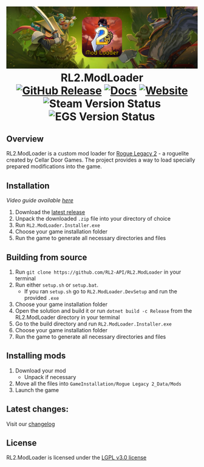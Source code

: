 <h1 align="center">
    <img src="https://raw.githubusercontent.com/RL2-API/RL2.ModLoader/main/Assets/ModLoaderSocialPreview-1600x516.png" alt="Mod Loader Banner"/>
    RL2.ModLoader <br/>
    <a href="https://github.com/RL2-API/RL2.ModLoader/releases/latest"><img src="https://img.shields.io/github/v/release/RL2-API/RL2.ModLoader.svg?logo=github&style=flat-square" alt="GitHub Release" /></a>
    <a href="https://github.com/RL2-API/RL2.ModLoader/wiki"><img src="https://img.shields.io/badge/Documentation-Online-blue?logo=github&style=flat-square" alt="Docs" /></a>
    <a href="https://rl2-modloader.onrender.com"><img src="https://img.shields.io/badge/Website-gray?logo=webtrees&logoColor=white&style=flat-square" alt="Website" /></a>
    <img src="https://img.shields.io/badge/Steam-Works-Green?logo=steam&style=flat-square" alt="Steam Version Status" />
    <img src="https://img.shields.io/badge/Epic_Games-Works-Green?logo=epicgames&style=flat-square" alt="EGS Version Status" />
</h1>

## Overview
RL2.ModLoader is a custom mod loader for [Rogue Legacy 2](https://roguelegacy2.com) - a roguelite created by Cellar Door Games. The project provides a way to load specially prepared modifications into the game.

## Installation
*Video guide available [here](https://youtu.be/KXa7LqFYy5o)*
1. Download the [latest release](https://github.com/RL2-API/RL2.ModLoader/releases/latest)
2. Unpack the downloaded `.zip` file into your directory of choice
3. Run `RL2.ModLoader.Installer.exe`
4. Choose your game installation folder
5. Run the game to generate all necessary directories and files

## Building from source
1. Run `git clone https://github.com/RL2-API/RL2.ModLoader` in your terminal
2. Run either `setup.sh` or `setup.bat`.
    - If you ran `setup.sh` go to `RL2.ModLoader.DevSetup` and run the provided `.exe`
3. Choose your game installation folder
4. Open the solution and build it or run `dotnet build -c Release` from the RL2.ModLoader directory in your terminal
5. Go to the build directory and run `RL2.ModLoader.Installer.exe`
6. Choose your game installation folder
7. Run the game to generate all necessary directories and files

## Installing mods
1. Download your mod
	- Unpack if necessary
2. Move all the files into `GameInstallation/Rogue Legacy 2_Data/Mods`
3. Launch the game

## Latest changes:
Visit our [changelog](https://github.com/RL2-API/RL2.ModLoader/blob/main/CHANGELOG.md)

## License
RL2.ModLoader is licensed under the [LGPL v3.0 license](https://github.com/RL2-API/RL2.ModLoader/blob/main/LICENSE.md)